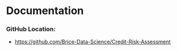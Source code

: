 # Documentation

### GitHub Location:
- https://github.com/Brice-Data-Science/Credit-Risk-Assessment
